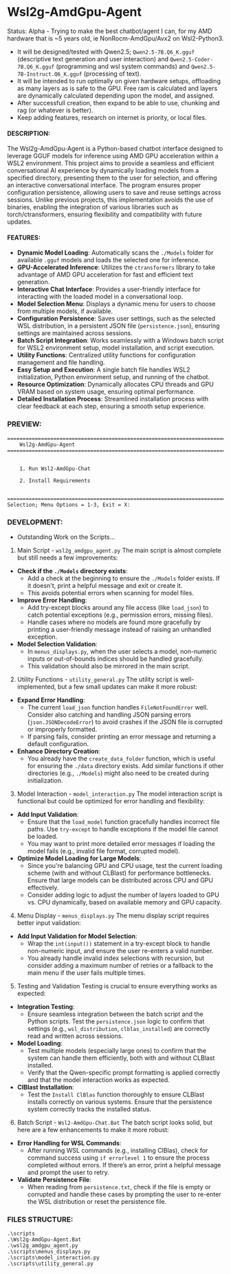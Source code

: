 # Wsl2g-AmdGpu-Agent
Status: Alpha - Trying to make the best chatbot/agent I can, for my AMD hardware that is ~5 years old, ie NonRocm-AmdGpu/Avx2 on Wsl2-Python3.
- It will be designed/tested with Qwen2.5; `Qwen2.5-7B.Q6_K.gguf` (descriptive text generation and user interaction) and `Qwen2.5-Coder-7B.Q6_K.gguf` (programming and wsl system commands) and `Qwen2.5-7B-Instruct.Q6_K.gguf` (processing of text). 
- It will be intended to run optimally on given hardware setups, offloading as many layers as is safe to the GPU. Free ram is calculated and layers are dynamically calculated depending upon the model, and assigned.
- After successfull creation, then expand to be able to use, chunking and rag (or whatever is better). 
- Keep adding features, research on internet is priority, or local files.

#### DESCRIPTION:
The Wsl2g-AmdGpu-Agent is a Python-based chatbot interface designed to leverage GGUF models for inference using AMD GPU acceleration within a WSL2 environment. This project aims to provide a seamless and efficient conversational AI experience by dynamically loading models from a specified directory, presenting them to the user for selection, and offering an interactive conversational interface. The program ensures proper configuration persistence, allowing users to save and reuse settings across sessions. Unlike previous projects, this implementation avoids the use of binaries, enabling the integration of various libraries such as torch/ctransformers, ensuring flexibility and compatibility with future updates.

#### FEATURES:
- **Dynamic Model Loading**: Automatically scans the `./Models` folder for available `.gguf` models and loads the selected one for inference.
- **GPU-Accelerated Inference**: Utilizes the `ctransformers` library to take advantage of AMD GPU acceleration for fast and efficient text generation.
- **Interactive Chat Interface**: Provides a user-friendly interface for interacting with the loaded model in a conversational loop.
- **Model Selection Menu**: Displays a dynamic menu for users to choose from multiple models, if available.
- **Configuration Persistence**: Saves user settings, such as the selected WSL distribution, in a persistent JSON file (`persistence.json`), ensuring settings are maintained across sessions.
- **Batch Script Integration**: Works seamlessly with a Windows batch script for WSL2 environment setup, model installation, and script execution.
- **Utility Functions**: Centralized utility functions for configuration management and file handling.
- **Easy Setup and Execution**: A single batch file handles WSL2 initialization, Python environment setup, and running of the chatbot.
- **Resource Optimization**: Dynamically allocates CPU threads and GPU VRAM based on system usage, ensuring optimal performance.
- **Detailed Installation Process**: Streamlined installation process with clear feedback at each step, ensuring a smooth setup experience.

### PREVIEW:
```
========================================================================================================================
    Wsl2g-AmdGpu-Agent
========================================================================================================================


    1. Run Wsl2-AmdGpu-Chat

    2. Install Requirements


========================================================================================================================
Selection; Menu Options = 1-3, Exit = X: 
```

### DEVELOPMENT:
- Outstanding Work on the Scripts...
1. Main Script - `wsl2g_amdgpu_agent.py`
The main script is almost complete but still needs a few improvements:
- **Check if the `./Models` directory exists**:
  - Add a check at the beginning to ensure the `./Models` folder exists. If it doesn't, print a helpful message and exit or create it.
  - This avoids potential errors when scanning for model files.
- **Improve Error Handling**:
  - Add try-except blocks around any file access (like `load_json`) to catch potential exceptions (e.g., permission errors, missing files).
  - Handle cases where no models are found more gracefully by printing a user-friendly message instead of raising an unhandled exception.
- **Model Selection Validation**:
  - In `menus_displays.py`, when the user selects a model, non-numeric inputs or out-of-bounds indices should be handled gracefully.
  - This validation should also be mirrored in the main script.
2. Utility Functions - `utility_general.py`
The utility script is well-implemented, but a few small updates can make it more robust:
- **Expand Error Handling**:
  - The current `load_json` function handles `FileNotFoundError` well. Consider also catching and handling JSON parsing errors (`json.JSONDecodeError`) to avoid crashes if the JSON file is corrupted or improperly formatted.
  - If parsing fails, consider printing an error message and returning a default configuration.
- **Enhance Directory Creation**:
  - You already have the `create_data_folder` function, which is useful for ensuring the `./data` directory exists. Add similar functions if other directories (e.g., `./Models`) might also need to be created during initialization.
3. Model Interaction - `model_interaction.py`
The model interaction script is functional but could be optimized for error handling and flexibility:
- **Add Input Validation**:
  - Ensure that the `load_model` function gracefully handles incorrect file paths. Use `try-except` to handle exceptions if the model file cannot be loaded.
  - You may want to print more detailed error messages if loading the model fails (e.g., invalid file format, corrupted model).
- **Optimize Model Loading for Large Models**:
  - Since you're balancing GPU and CPU usage, test the current loading scheme (with and without CLBlast) for performance bottlenecks. Ensure that large models can be distributed across CPU and GPU effectively.
  - Consider adding logic to adjust the number of layers loaded to GPU vs. CPU dynamically, based on available memory and GPU capacity.
4. Menu Display - `menus_displays.py`
The menu display script requires better input validation:
- **Add Input Validation for Model Selection**:
  - Wrap the `int(input())` statement in a try-except block to handle non-numeric input, and ensure the user re-enters a valid number.
  - You already handle invalid index selections with recursion, but consider adding a maximum number of retries or a fallback to the main menu if the user fails multiple times.
5. Testing and Validation
Testing is crucial to ensure everything works as expected:
- **Integration Testing**:
  - Ensure seamless integration between the batch script and the Python scripts. Test the `persistence.json` logic to confirm that settings (e.g., `wsl_distribution`, `clblas_installed`) are correctly read and written across sessions.
- **Model Loading**:
  - Test multiple models (especially large ones) to confirm that the system can handle them efficiently, both with and without CLBlast installed.
  - Verify that the Qwen-specific prompt formatting is applied correctly and that the model interaction works as expected.
- **ClBlast Installation**:
  - Test the `Install ClBlas` function thoroughly to ensure CLBlast installs correctly on various systems. Ensure that the persistence system correctly tracks the installed status.
6. Batch Script - `Wsl2-AmdGpu-Chat.Bat`
The batch script looks solid, but here are a few enhancements to make it more robust:
- **Error Handling for WSL Commands**:
  - After running WSL commands (e.g., installing ClBlas), check for command success using `if errorlevel 1` to ensure the process completed without errors. If there’s an error, print a helpful message and prompt the user to retry.
- **Validate Persistence File**:
  - When reading from `persistence.txt`, check if the file is empty or corrupted and handle these cases by prompting the user to re-enter the WSL distribution or reset the persistence file.


### FILES STRUCTURE:
```
.\scripts
.\Wsl2g-AmdGpu-Agent.Bat
.\wsl2g_amdgpu_agent.py
.\scripts\menus_displays.py
.\scripts\model_interaction.py
.\scripts\utility_general.py
```
